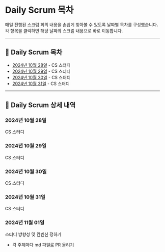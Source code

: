 # Daily Scrum 목차

매일 진행된 스크럼 회의 내용을 손쉽게 찾아볼 수 있도록 날짜별 목차를 구성했습니다. 각 항목을 클릭하면 해당 날짜의 스크럼 내용으로 바로 이동합니다.

---

## 📅 Daily Scrum 목차

- [2024년 10월 28일](#2024년-10월-28일) - CS 스터디
- [2024년 10월 29일](#2024년-10월-29일) - CS 스터디
- [2024년 10월 30일](#2024년-10월-30일) - CS 스터디
- [2024년 10월 31일](#2024년-10월-31일) - CS 스터디

---

## 📌 Daily Scrum 상세 내역

### 2024년 10월 28일
CS 스터디

### 2024년 10월 29일
CS 스터디

### 2024년 10월 30일
CS 스터디

### 2024년 10월 31일
CS 스터디

### 2024년 11월 01일
스터디 방향성 및 컨벤션 정하기
- 각 주제마다 md 파일로 PR 올리기

